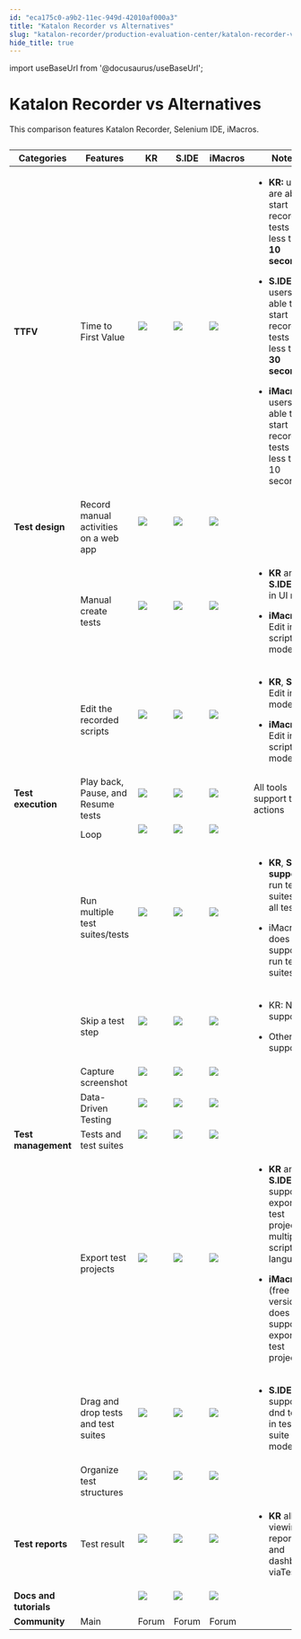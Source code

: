 ```yaml
---
id: "eca175c0-a9b2-11ec-949d-42010af000a3"
title: "Katalon Recorder vs Alternatives"
slug: "katalon-recorder/production-evaluation-center/katalon-recorder-vs-alternatives"
hide_title: true
---
```

import useBaseUrl from '@docusaurus/useBaseUrl';

  

# <a id="id" class="anchor_top_offset"/><a id="ariaid-title1" class="anchor_top_offset"/>Katalon Recorder vs Alternatives

  
    
<p xmlns="http://www.w3.org/1999/xhtml" className="p">This comparison features Katalon Recorder, Selenium IDE,   iMacros.</p> 
    
<table xmlns="http://www.w3.org/1999/xhtml" className="table"><caption /><thead className="thead">     <tr className>       <th className="entry anchor_top_offset" id="id__entry__1">         <strong className="ph b">Categories</strong>       </th>       <th className="entry anchor_top_offset" id="id__entry__2">         <strong className="ph b">Features</strong>       </th>       <th className="entry anchor_top_offset" id="id__entry__3">         <strong className="ph b">KR</strong>       </th>       <th className="entry anchor_top_offset" id="id__entry__4">         <strong className="ph b">S.IDE</strong>       </th>       <th className="entry anchor_top_offset" id="id__entry__5">         <strong className="ph b">iMacros</strong>       </th>       <th className="entry anchor_top_offset" id="id__entry__6">         <strong className="ph b">Notes</strong>       </th>     </tr>   </thead><tbody className="tbody">     <tr className>       <td className="entry" headers="id__entry__1 id__entry__2 id__entry__3 id__entry__4 id__entry__5 id__entry__6 ">         <strong className="ph b">TTFV</strong>       </td>       <td className="entry" headers="id__entry__1 id__entry__2 id__entry__3 id__entry__4 id__entry__5 id__entry__6 ">Time to First Value</td>       <td className="entry" headers="id__entry__1 id__entry__2 id__entry__3 id__entry__4 id__entry__5 id__entry__6 ">         <img className="image" src={useBaseUrl("https://raw.githubusercontent.com/katalon-studio/docs-images/master/katalon-recorder/docs/jtbd/katalon-recorder-vs-selenium-ide/image1.png")} /><br /><br />       </td>       <td className="entry" headers="id__entry__1 id__entry__2 id__entry__3 id__entry__4 id__entry__5 id__entry__6 ">         <img className="image" src={useBaseUrl("https://raw.githubusercontent.com/katalon-studio/docs-images/master/katalon-recorder/docs/jtbd/katalon-recorder-vs-selenium-ide/image2.png")} /><br /><br />       </td>       <td className="entry" headers="id__entry__1 id__entry__2 id__entry__3 id__entry__4 id__entry__5 id__entry__6 ">         <img className="image" src={useBaseUrl("https://raw.githubusercontent.com/katalon-studio/docs-images/master/katalon-recorder/docs/jtbd/katalon-recorder-vs-selenium-ide/image1.png")} /><br /><br />       </td>       <td className="entry" headers="id__entry__1 id__entry__2 id__entry__3 id__entry__4 id__entry__5 id__entry__6 ">         <ul className="ul">           <li className="li">             <p className="p">               <strong className="ph b">KR:</strong> users are able to start recording tests in               less than <strong className="ph b">10 seconds</strong>             </p>           </li>           <li className="li">             <p className="p">               <strong className="ph b">S.IDE:</strong> users are able to start recording tests               in less then <strong className="ph b">30 seconds</strong>             </p>           </li>           <li className="li">             <p className="p">               <strong className="ph b">iMacros:</strong> users are able to start recording               tests in less than 10 seconds</p>           </li>         </ul>       </td>     </tr>     <tr className>       <td className="entry" headers="id__entry__1 id__entry__2 id__entry__3 id__entry__4 id__entry__5 id__entry__6 ">         <strong className="ph b">Test design</strong>       </td>       <td className="entry" headers="id__entry__1 id__entry__2 id__entry__3 id__entry__4 id__entry__5 id__entry__6 ">Record manual activities on a web app</td>       <td className="entry" headers="id__entry__1 id__entry__2 id__entry__3 id__entry__4 id__entry__5 id__entry__6 ">         <img className="image" src={useBaseUrl("https://raw.githubusercontent.com/katalon-studio/docs-images/master/katalon-recorder/docs/jtbd/katalon-recorder-vs-selenium-ide/image1.png")} /><br /><br />       </td>       <td className="entry" headers="id__entry__1 id__entry__2 id__entry__3 id__entry__4 id__entry__5 id__entry__6 ">         <img className="image" src={useBaseUrl("https://raw.githubusercontent.com/katalon-studio/docs-images/master/katalon-recorder/docs/jtbd/katalon-recorder-vs-selenium-ide/image1.png")} /><br /><br />       </td>       <td className="entry" headers="id__entry__1 id__entry__2 id__entry__3 id__entry__4 id__entry__5 id__entry__6 ">         <img className="image" src={useBaseUrl("https://raw.githubusercontent.com/katalon-studio/docs-images/master/katalon-recorder/docs/jtbd/katalon-recorder-vs-selenium-ide/image1.png")} /><br /><br />       </td>       <td className="entry" headers="id__entry__1 id__entry__2 id__entry__3 id__entry__4 id__entry__5 id__entry__6 ">       </td></tr>     <tr className>       <td className="entry" headers="id__entry__1 id__entry__2 id__entry__3 id__entry__4 id__entry__5 id__entry__6 ">       </td><td className="entry" headers="id__entry__1 id__entry__2 id__entry__3 id__entry__4 id__entry__5 id__entry__6 ">Manual create tests</td>       <td className="entry" headers="id__entry__1 id__entry__2 id__entry__3 id__entry__4 id__entry__5 id__entry__6 ">         <img className="image" src={useBaseUrl("https://raw.githubusercontent.com/katalon-studio/docs-images/master/katalon-recorder/docs/jtbd/katalon-recorder-vs-selenium-ide/image1.png")} /><br /><br />       </td>       <td className="entry" headers="id__entry__1 id__entry__2 id__entry__3 id__entry__4 id__entry__5 id__entry__6 ">         <img className="image" src={useBaseUrl("https://raw.githubusercontent.com/katalon-studio/docs-images/master/katalon-recorder/docs/jtbd/katalon-recorder-vs-selenium-ide/image1.png")} /><br /><br />       </td>       <td className="entry" headers="id__entry__1 id__entry__2 id__entry__3 id__entry__4 id__entry__5 id__entry__6 ">         <img className="image" src={useBaseUrl("https://raw.githubusercontent.com/katalon-studio/docs-images/master/katalon-recorder/docs/jtbd/katalon-recorder-vs-selenium-ide/image1.png")} /><br /><br />       </td>       <td className="entry" headers="id__entry__1 id__entry__2 id__entry__3 id__entry__4 id__entry__5 id__entry__6 ">         <ul className="ul">           <li className="li">             <p className="p">               <strong className="ph b">KR</strong> and <strong className="ph b">S.IDE</strong>: Edit in UI               mode</p>           </li>           <li className="li">             <p className="p">               <strong className="ph b">iMacros</strong>: Edit in scripting mode</p>           </li>         </ul>       </td>     </tr>     <tr className>       <td className="entry" headers="id__entry__1 id__entry__2 id__entry__3 id__entry__4 id__entry__5 id__entry__6 ">       </td><td className="entry" headers="id__entry__1 id__entry__2 id__entry__3 id__entry__4 id__entry__5 id__entry__6 ">Edit the recorded scripts</td>       <td className="entry" headers="id__entry__1 id__entry__2 id__entry__3 id__entry__4 id__entry__5 id__entry__6 ">         <img className="image" src={useBaseUrl("https://raw.githubusercontent.com/katalon-studio/docs-images/master/katalon-recorder/docs/jtbd/katalon-recorder-vs-selenium-ide/image1.png")} /><br /><br />       </td>       <td className="entry" headers="id__entry__1 id__entry__2 id__entry__3 id__entry__4 id__entry__5 id__entry__6 ">         <img className="image" src={useBaseUrl("https://raw.githubusercontent.com/katalon-studio/docs-images/master/katalon-recorder/docs/jtbd/katalon-recorder-vs-selenium-ide/image1.png")} /><br /><br />       </td>       <td className="entry" headers="id__entry__1 id__entry__2 id__entry__3 id__entry__4 id__entry__5 id__entry__6 ">         <img className="image" src={useBaseUrl("https://raw.githubusercontent.com/katalon-studio/docs-images/master/katalon-recorder/docs/jtbd/katalon-recorder-vs-selenium-ide/image1.png")} /><br /><br />       </td>       <td className="entry" headers="id__entry__1 id__entry__2 id__entry__3 id__entry__4 id__entry__5 id__entry__6 ">         <ul className="ul">           <li className="li">             <p className="p">               <strong className="ph b">KR</strong>, <strong className="ph b">S.IDE</strong>: Edit in UI mode</p>           </li>           <li className="li">             <p className="p">               <strong className="ph b">iMacros</strong>: Edit in scripting mode</p>           </li>         </ul>       </td>     </tr>     <tr className>       <td className="entry" headers="id__entry__1 id__entry__2 id__entry__3 id__entry__4 id__entry__5 id__entry__6 ">         <strong className="ph b">Test execution</strong>       </td>       <td className="entry" headers="id__entry__1 id__entry__2 id__entry__3 id__entry__4 id__entry__5 id__entry__6 ">Play back, Pause, and Resume tests</td>       <td className="entry" headers="id__entry__1 id__entry__2 id__entry__3 id__entry__4 id__entry__5 id__entry__6 ">         <img className="image" src={useBaseUrl("https://raw.githubusercontent.com/katalon-studio/docs-images/master/katalon-recorder/docs/jtbd/katalon-recorder-vs-selenium-ide/image1.png")} /><br /><br />       </td>       <td className="entry" headers="id__entry__1 id__entry__2 id__entry__3 id__entry__4 id__entry__5 id__entry__6 ">         <img className="image" src={useBaseUrl("https://raw.githubusercontent.com/katalon-studio/docs-images/master/katalon-recorder/docs/jtbd/katalon-recorder-vs-selenium-ide/image1.png")} /><br /><br />       </td>       <td className="entry" headers="id__entry__1 id__entry__2 id__entry__3 id__entry__4 id__entry__5 id__entry__6 ">         <img className="image" src={useBaseUrl("https://raw.githubusercontent.com/katalon-studio/docs-images/master/katalon-recorder/docs/jtbd/katalon-recorder-vs-selenium-ide/image1.png")} /><br /><br />       </td>       <td className="entry" headers="id__entry__1 id__entry__2 id__entry__3 id__entry__4 id__entry__5 id__entry__6 ">All tools support these actions</td>     </tr>     <tr className>       <td className="entry" headers="id__entry__1 id__entry__2 id__entry__3 id__entry__4 id__entry__5 id__entry__6 ">       </td><td className="entry" headers="id__entry__1 id__entry__2 id__entry__3 id__entry__4 id__entry__5 id__entry__6 ">Loop</td>       <td className="entry" headers="id__entry__1 id__entry__2 id__entry__3 id__entry__4 id__entry__5 id__entry__6 ">         <img className="image" src={useBaseUrl("https://raw.githubusercontent.com/katalon-studio/docs-images/master/katalon-recorder/docs/jtbd/katalon-recorder-vs-selenium-ide/image1.png")} /><br /><br />       </td>       <td className="entry" headers="id__entry__1 id__entry__2 id__entry__3 id__entry__4 id__entry__5 id__entry__6 ">         <img className="image" src={useBaseUrl("https://raw.githubusercontent.com/katalon-studio/docs-images/master/katalon-recorder/docs/jtbd/katalon-recorder-vs-selenium-ide/image1.png")} /><br /><br />       </td>       <td className="entry" headers="id__entry__1 id__entry__2 id__entry__3 id__entry__4 id__entry__5 id__entry__6 ">         <img className="image" src={useBaseUrl("https://raw.githubusercontent.com/katalon-studio/docs-images/master/katalon-recorder/docs/jtbd/katalon-recorder-vs-selenium-ide/image1.png")} /><br /><br />       </td>       <td className="entry" headers="id__entry__1 id__entry__2 id__entry__3 id__entry__4 id__entry__5 id__entry__6 ">       </td></tr>     <tr className>       <td className="entry" headers="id__entry__1 id__entry__2 id__entry__3 id__entry__4 id__entry__5 id__entry__6 ">       </td><td className="entry" headers="id__entry__1 id__entry__2 id__entry__3 id__entry__4 id__entry__5 id__entry__6 ">Run multiple test suites/tests</td>       <td className="entry" headers="id__entry__1 id__entry__2 id__entry__3 id__entry__4 id__entry__5 id__entry__6 ">         <img className="image" src={useBaseUrl("https://raw.githubusercontent.com/katalon-studio/docs-images/master/katalon-recorder/docs/jtbd/katalon-recorder-vs-selenium-ide/image1.png")} /><br /><br />       </td>       <td className="entry" headers="id__entry__1 id__entry__2 id__entry__3 id__entry__4 id__entry__5 id__entry__6 ">         <img className="image" src={useBaseUrl("https://raw.githubusercontent.com/katalon-studio/docs-images/master/katalon-recorder/docs/jtbd/katalon-recorder-vs-selenium-ide/image1.png")} /><br /><br />       </td>       <td className="entry" headers="id__entry__1 id__entry__2 id__entry__3 id__entry__4 id__entry__5 id__entry__6 ">         <img className="image" src={useBaseUrl("https://raw.githubusercontent.com/katalon-studio/docs-images/master/katalon-recorder/docs/jtbd/katalon-recorder-vs-selenium-ide/image3.png")} /><br /><br />       </td>       <td className="entry" headers="id__entry__1 id__entry__2 id__entry__3 id__entry__4 id__entry__5 id__entry__6 ">         <ul className="ul">           <li className="li">             <p className="p">               <strong className="ph b">KR</strong>, <strong className="ph b">S.IDE</strong>               <strong className="ph b">support</strong> run test suites and all tests</p>           </li>           <li className="li">             <p className="p">iMacros does not support run test suites</p>           </li>         </ul>       </td>     </tr>     <tr className>       <td className="entry" headers="id__entry__1 id__entry__2 id__entry__3 id__entry__4 id__entry__5 id__entry__6 ">       </td><td className="entry" headers="id__entry__1 id__entry__2 id__entry__3 id__entry__4 id__entry__5 id__entry__6 ">Skip a test step</td>       <td className="entry" headers="id__entry__1 id__entry__2 id__entry__3 id__entry__4 id__entry__5 id__entry__6 ">         <img className="image" src={useBaseUrl("https://raw.githubusercontent.com/katalon-studio/docs-images/master/katalon-recorder/docs/jtbd/katalon-recorder-vs-selenium-ide/image3.png")} /><br /><br />       </td>       <td className="entry" headers="id__entry__1 id__entry__2 id__entry__3 id__entry__4 id__entry__5 id__entry__6 ">         <img className="image" src={useBaseUrl("https://raw.githubusercontent.com/katalon-studio/docs-images/master/katalon-recorder/docs/jtbd/katalon-recorder-vs-selenium-ide/image1.png")} /><br /><br />       </td>       <td className="entry" headers="id__entry__1 id__entry__2 id__entry__3 id__entry__4 id__entry__5 id__entry__6 ">         <img className="image" src={useBaseUrl("https://raw.githubusercontent.com/katalon-studio/docs-images/master/katalon-recorder/docs/jtbd/katalon-recorder-vs-selenium-ide/image1.png")} /><br /><br />       </td>       <td className="entry" headers="id__entry__1 id__entry__2 id__entry__3 id__entry__4 id__entry__5 id__entry__6 ">         <ul className="ul">           <li className="li">             <p className="p">KR: Not support</p>           </li>           <li className="li">             <p className="p">Others: support</p>           </li>         </ul>       </td>     </tr>     <tr className>       <td className="entry" headers="id__entry__1 id__entry__2 id__entry__3 id__entry__4 id__entry__5 id__entry__6 ">       </td><td className="entry" headers="id__entry__1 id__entry__2 id__entry__3 id__entry__4 id__entry__5 id__entry__6 ">Capture screenshot</td>       <td className="entry" headers="id__entry__1 id__entry__2 id__entry__3 id__entry__4 id__entry__5 id__entry__6 ">         <img className="image" src={useBaseUrl("https://raw.githubusercontent.com/katalon-studio/docs-images/master/katalon-recorder/docs/jtbd/katalon-recorder-vs-selenium-ide/image1.png")} /><br /><br />       </td>       <td className="entry" headers="id__entry__1 id__entry__2 id__entry__3 id__entry__4 id__entry__5 id__entry__6 ">         <img className="image" src={useBaseUrl("https://raw.githubusercontent.com/katalon-studio/docs-images/master/katalon-recorder/docs/jtbd/katalon-recorder-vs-selenium-ide/image3.png")} /><br /><br />       </td>       <td className="entry" headers="id__entry__1 id__entry__2 id__entry__3 id__entry__4 id__entry__5 id__entry__6 ">         <img className="image" src={useBaseUrl("https://raw.githubusercontent.com/katalon-studio/docs-images/master/katalon-recorder/docs/jtbd/katalon-recorder-vs-selenium-ide/image3.png")} /><br /><br />       </td>       <td className="entry" headers="id__entry__1 id__entry__2 id__entry__3 id__entry__4 id__entry__5 id__entry__6 ">       </td></tr>     <tr className>       <td className="entry" headers="id__entry__1 id__entry__2 id__entry__3 id__entry__4 id__entry__5 id__entry__6 ">       </td><td className="entry" headers="id__entry__1 id__entry__2 id__entry__3 id__entry__4 id__entry__5 id__entry__6 ">Data-Driven Testing</td>       <td className="entry" headers="id__entry__1 id__entry__2 id__entry__3 id__entry__4 id__entry__5 id__entry__6 ">         <img className="image" src={useBaseUrl("https://raw.githubusercontent.com/katalon-studio/docs-images/master/katalon-recorder/docs/jtbd/katalon-recorder-vs-selenium-ide/image1.png")} /><br /><br />       </td>       <td className="entry" headers="id__entry__1 id__entry__2 id__entry__3 id__entry__4 id__entry__5 id__entry__6 ">         <img className="image" src={useBaseUrl("https://raw.githubusercontent.com/katalon-studio/docs-images/master/katalon-recorder/docs/jtbd/katalon-recorder-vs-selenium-ide/image3.png")} /><br /><br />       </td>       <td className="entry" headers="id__entry__1 id__entry__2 id__entry__3 id__entry__4 id__entry__5 id__entry__6 ">         <img className="image" src={useBaseUrl("https://raw.githubusercontent.com/katalon-studio/docs-images/master/katalon-recorder/docs/jtbd/katalon-recorder-vs-selenium-ide/image3.png")} /><br /><br />       </td>       <td className="entry" headers="id__entry__1 id__entry__2 id__entry__3 id__entry__4 id__entry__5 id__entry__6 ">       </td></tr>     <tr className>       <td className="entry" headers="id__entry__1 id__entry__2 id__entry__3 id__entry__4 id__entry__5 id__entry__6 ">         <strong className="ph b">Test management</strong>       </td>       <td className="entry" headers="id__entry__1 id__entry__2 id__entry__3 id__entry__4 id__entry__5 id__entry__6 ">Tests and test suites</td>       <td className="entry" headers="id__entry__1 id__entry__2 id__entry__3 id__entry__4 id__entry__5 id__entry__6 ">         <img className="image" src={useBaseUrl("https://raw.githubusercontent.com/katalon-studio/docs-images/master/katalon-recorder/docs/jtbd/katalon-recorder-vs-selenium-ide/image1.png")} /><br /><br />       </td>       <td className="entry" headers="id__entry__1 id__entry__2 id__entry__3 id__entry__4 id__entry__5 id__entry__6 ">         <img className="image" src={useBaseUrl("https://raw.githubusercontent.com/katalon-studio/docs-images/master/katalon-recorder/docs/jtbd/katalon-recorder-vs-selenium-ide/image1.png")} /><br /><br />       </td>       <td className="entry" headers="id__entry__1 id__entry__2 id__entry__3 id__entry__4 id__entry__5 id__entry__6 ">         <img className="image" src={useBaseUrl("https://raw.githubusercontent.com/katalon-studio/docs-images/master/katalon-recorder/docs/jtbd/katalon-recorder-vs-selenium-ide/image1.png")} /><br /><br />       </td>       <td className="entry" headers="id__entry__1 id__entry__2 id__entry__3 id__entry__4 id__entry__5 id__entry__6 ">       </td></tr>     <tr className>       <td className="entry" headers="id__entry__1 id__entry__2 id__entry__3 id__entry__4 id__entry__5 id__entry__6 ">       </td><td className="entry" headers="id__entry__1 id__entry__2 id__entry__3 id__entry__4 id__entry__5 id__entry__6 ">Export test projects</td>       <td className="entry" headers="id__entry__1 id__entry__2 id__entry__3 id__entry__4 id__entry__5 id__entry__6 ">         <img className="image" src={useBaseUrl("https://raw.githubusercontent.com/katalon-studio/docs-images/master/katalon-recorder/docs/jtbd/katalon-recorder-vs-selenium-ide/image1.png")} /><br /><br />       </td>       <td className="entry" headers="id__entry__1 id__entry__2 id__entry__3 id__entry__4 id__entry__5 id__entry__6 ">         <img className="image" src={useBaseUrl("https://raw.githubusercontent.com/katalon-studio/docs-images/master/katalon-recorder/docs/jtbd/katalon-recorder-vs-selenium-ide/image1.png")} /><br /><br />       </td>       <td className="entry" headers="id__entry__1 id__entry__2 id__entry__3 id__entry__4 id__entry__5 id__entry__6 ">         <img className="image" src={useBaseUrl("https://raw.githubusercontent.com/katalon-studio/docs-images/master/katalon-recorder/docs/jtbd/katalon-recorder-vs-selenium-ide/image2.png")} /><br /><br />       </td>       <td className="entry" headers="id__entry__1 id__entry__2 id__entry__3 id__entry__4 id__entry__5 id__entry__6 ">         <ul className="ul">           <li className="li">             <p className="p">               <strong className="ph b">KR</strong> and <strong className="ph b">S.IDE</strong> support exporting               test projects to multiple scripting languages</p>           </li>           <li className="li">             <p className="p">               <strong className="ph b">iMacros</strong> (free version) does not support               exporting test projects.</p>           </li>         </ul>       </td>     </tr>     <tr className>       <td className="entry" headers="id__entry__1 id__entry__2 id__entry__3 id__entry__4 id__entry__5 id__entry__6 ">       </td><td className="entry" headers="id__entry__1 id__entry__2 id__entry__3 id__entry__4 id__entry__5 id__entry__6 ">Drag and drop tests and test suites</td>       <td className="entry" headers="id__entry__1 id__entry__2 id__entry__3 id__entry__4 id__entry__5 id__entry__6 ">         <img className="image" src={useBaseUrl("https://raw.githubusercontent.com/katalon-studio/docs-images/master/katalon-recorder/docs/jtbd/katalon-recorder-vs-selenium-ide/image1.png")} /><br /><br />       </td>       <td className="entry" headers="id__entry__1 id__entry__2 id__entry__3 id__entry__4 id__entry__5 id__entry__6 ">         <img className="image" src={useBaseUrl("https://raw.githubusercontent.com/katalon-studio/docs-images/master/katalon-recorder/docs/jtbd/katalon-recorder-vs-selenium-ide/image2.png")} /><br /><br />       </td>       <td className="entry" headers="id__entry__1 id__entry__2 id__entry__3 id__entry__4 id__entry__5 id__entry__6 ">         <img className="image" src={useBaseUrl("https://raw.githubusercontent.com/katalon-studio/docs-images/master/katalon-recorder/docs/jtbd/katalon-recorder-vs-selenium-ide/image1.png")} /><br /><br />       </td>       <td className="entry" headers="id__entry__1 id__entry__2 id__entry__3 id__entry__4 id__entry__5 id__entry__6 ">         <ul className="ul">           <li className="li">             <p className="p">               <strong className="ph b">S.IDE</strong> only supports dnd tests in test suite               view mode</p>           </li>         </ul>       </td>     </tr>     <tr className>       <td className="entry" headers="id__entry__1 id__entry__2 id__entry__3 id__entry__4 id__entry__5 id__entry__6 ">       </td><td className="entry" headers="id__entry__1 id__entry__2 id__entry__3 id__entry__4 id__entry__5 id__entry__6 ">Organize test structures</td>       <td className="entry" headers="id__entry__1 id__entry__2 id__entry__3 id__entry__4 id__entry__5 id__entry__6 ">         <img className="image" src={useBaseUrl("https://raw.githubusercontent.com/katalon-studio/docs-images/master/katalon-recorder/docs/jtbd/katalon-recorder-vs-selenium-ide/image1.png")} /><br /><br />       </td>       <td className="entry" headers="id__entry__1 id__entry__2 id__entry__3 id__entry__4 id__entry__5 id__entry__6 ">         <img className="image" src={useBaseUrl("https://raw.githubusercontent.com/katalon-studio/docs-images/master/katalon-recorder/docs/jtbd/katalon-recorder-vs-selenium-ide/image1.png")} /><br /><br />       </td>       <td className="entry" headers="id__entry__1 id__entry__2 id__entry__3 id__entry__4 id__entry__5 id__entry__6 ">         <img className="image" src={useBaseUrl("https://raw.githubusercontent.com/katalon-studio/docs-images/master/katalon-recorder/docs/jtbd/katalon-recorder-vs-selenium-ide/image1.png")} /><br /><br />       </td>       <td className="entry" headers="id__entry__1 id__entry__2 id__entry__3 id__entry__4 id__entry__5 id__entry__6 ">       </td></tr>     <tr className>       <td className="entry" headers="id__entry__1 id__entry__2 id__entry__3 id__entry__4 id__entry__5 id__entry__6 ">         <strong className="ph b">Test reports</strong>       </td>       <td className="entry" headers="id__entry__1 id__entry__2 id__entry__3 id__entry__4 id__entry__5 id__entry__6 ">Test result</td>       <td className="entry" headers="id__entry__1 id__entry__2 id__entry__3 id__entry__4 id__entry__5 id__entry__6 ">         <img className="image" src={useBaseUrl("https://raw.githubusercontent.com/katalon-studio/docs-images/master/katalon-recorder/docs/jtbd/katalon-recorder-vs-selenium-ide/image1.png")} /><br /><br />       </td>       <td className="entry" headers="id__entry__1 id__entry__2 id__entry__3 id__entry__4 id__entry__5 id__entry__6 ">         <img className="image" src={useBaseUrl("https://raw.githubusercontent.com/katalon-studio/docs-images/master/katalon-recorder/docs/jtbd/katalon-recorder-vs-selenium-ide/image1.png")} /><br /><br />       </td>       <td className="entry" headers="id__entry__1 id__entry__2 id__entry__3 id__entry__4 id__entry__5 id__entry__6 ">         <img className="image" src={useBaseUrl("https://raw.githubusercontent.com/katalon-studio/docs-images/master/katalon-recorder/docs/jtbd/katalon-recorder-vs-selenium-ide/image3.png")} /><br /><br />       </td>       <td className="entry" headers="id__entry__1 id__entry__2 id__entry__3 id__entry__4 id__entry__5 id__entry__6 ">         <ul className="ul">           <li className="li">             <p className="p">               <strong className="ph b">KR</strong> allows viewing reports and dashboard               viaTestOps</p>           </li>         </ul>       </td>     </tr>     <tr className>       <td className="entry" headers="id__entry__1 id__entry__2 id__entry__3 id__entry__4 id__entry__5 id__entry__6 ">         <strong className="ph b">Docs and tutorials</strong>       </td>       <td className="entry" headers="id__entry__1 id__entry__2 id__entry__3 id__entry__4 id__entry__5 id__entry__6 ">       </td><td className="entry" headers="id__entry__1 id__entry__2 id__entry__3 id__entry__4 id__entry__5 id__entry__6 ">         <img className="image" src={useBaseUrl("https://raw.githubusercontent.com/katalon-studio/docs-images/master/katalon-recorder/docs/jtbd/katalon-recorder-vs-selenium-ide/image1.png")} /><br /><br />       </td>       <td className="entry" headers="id__entry__1 id__entry__2 id__entry__3 id__entry__4 id__entry__5 id__entry__6 ">         <img className="image" src={useBaseUrl("https://raw.githubusercontent.com/katalon-studio/docs-images/master/katalon-recorder/docs/jtbd/katalon-recorder-vs-selenium-ide/image1.png")} /><br /><br />       </td>       <td className="entry" headers="id__entry__1 id__entry__2 id__entry__3 id__entry__4 id__entry__5 id__entry__6 ">         <img className="image" src={useBaseUrl("https://raw.githubusercontent.com/katalon-studio/docs-images/master/katalon-recorder/docs/jtbd/katalon-recorder-vs-selenium-ide/image1.png")} /><br /><br />       </td>       <td className="entry" headers="id__entry__1 id__entry__2 id__entry__3 id__entry__4 id__entry__5 id__entry__6 ">       </td></tr>     <tr className>       <td className="entry" headers="id__entry__1 id__entry__2 id__entry__3 id__entry__4 id__entry__5 id__entry__6 ">         <strong className="ph b">Community</strong>       </td>       <td className="entry" headers="id__entry__1 id__entry__2 id__entry__3 id__entry__4 id__entry__5 id__entry__6 ">Main</td>       <td className="entry" headers="id__entry__1 id__entry__2 id__entry__3 id__entry__4 id__entry__5 id__entry__6 ">Forum</td>       <td className="entry" headers="id__entry__1 id__entry__2 id__entry__3 id__entry__4 id__entry__5 id__entry__6 ">Forum</td>       <td className="entry" headers="id__entry__1 id__entry__2 id__entry__3 id__entry__4 id__entry__5 id__entry__6 ">Forum</td>       <td className="entry" headers="id__entry__1 id__entry__2 id__entry__3 id__entry__4 id__entry__5 id__entry__6 ">       </td></tr>   </tbody></table> 
  

